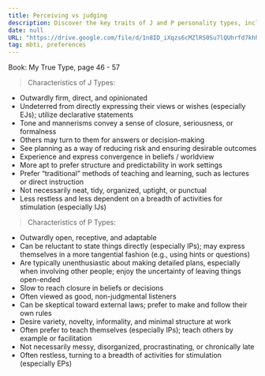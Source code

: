 ```yaml
---
title: Perceiving vs judging
description: Discover the key traits of J and P personality types, including their decision-making styles, work preferences, and communication habits to better understand behavior and learning approaches.
date: null
URL: "https://drive.google.com/file/d/1n8ID_iXqzs6cMZlRS0Su7lQUhrfd7khh/view?usp=sharing"
tag: mbti, preferences
---
```


Book: My True Type, page 46 - 57

> Characteristics of J Types:

- Outwardly firm, direct, and opinionated
- Undeterred from directly expressing their views or wishes (especially EJs); utilize declarative statements
- Tone and mannerisms convey a sense of closure, seriousness, or formalness
- Others may turn to them for answers or decision-making
- See planning as a way of reducing risk and ensuring desirable outcomes
- Experience and express convergence in beliefs / worldview
- More apt to prefer structure and predictability in work settings
- Prefer “traditional” methods of teaching and learning, such as lectures or direct instruction
- Not necessarily neat, tidy, organized, uptight, or punctual
- Less restless and less dependent on a breadth of activities for stimulation (especially IJs)

> Characteristics of P Types:

- Outwardly open, receptive, and adaptable
- Can be reluctant to state things directly (especially IPs); may express themselves in a more tangential fashion (e.g., using hints or questions)
- Are typically unenthusiastic about making detailed plans, especially when involving other people; enjoy the uncertainty of leaving things open-ended
- Slow to reach closure in beliefs or decisions
- Often viewed as good, non-judgmental listeners
- Can be skeptical toward external laws; prefer to make and follow their own rules
- Desire variety, novelty, informality, and minimal structure at work
- Often prefer to teach themselves (especially IPs); teach others by example or facilitation
- Not necessarily messy, disorganized, procrastinating, or chronically late
- Often restless, turning to a breadth of activities for stimulation (especially EPs)
